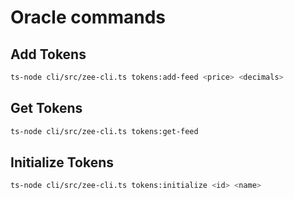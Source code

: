 # Oracle commands 


## Add Tokens

```bash 
ts-node cli/src/zee-cli.ts tokens:add-feed <price> <decimals>
```


## Get Tokens
```bash
ts-node cli/src/zee-cli.ts tokens:get-feed 
```


## Initialize Tokens

```bash
ts-node cli/src/zee-cli.ts tokens:initialize <id> <name>

```